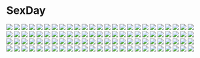 # SexDay
![](https://konachan.com/image/e77b51ce1e06d83e9d71329c17e323d1/Konachan.com%20-%20151970%202girls%20blue_hair%20bow%20dress%20leia_%283939rin%29%20long_hair%20miki_sayaka%20ponytail%20red_eyes%20red_hair%20sakura_kyouko%20short_hair%20underwater%20water%20watermark.jpg)
![](https://konachan.com/image/97cdccefd6e9b7b688296ab0fcc98090/Konachan.com%20-%2015489%20azumanga_daioh%20mihama_chiyo%20sakaki.jpg)
![](https://konachan.com/image/bee73899f182257db6649a9f6d1a4051/Konachan.com%20-%20214264%202girls%20black_hair%20blonde_hair%20blue_eyes%20blush%20breasts%20flowers%20leaves%20long_hair%20mfinale%20nipples%20nude%20original%20rose%20short_hair%20sunflower.jpg)
![](https://konachan.com/image/ec4f0b7693253643efe5b842b83da7dc/Konachan.com%20-%20102646%20blush%20breasts%20brown_hair%20houjou_hibiki%20minamino_kanade%20mtu%20nipples%20nude%20precure%20suite_precure%20yuri.jpg)
![](https://konachan.com/jpeg/43aa4d060ab743cff1a13e64de113153/Konachan.com%20-%20230484%20bow%20brown_hair%20clouds%20kazenokaze%20original%20ponytail%20rope%20shrine%20snow%20thighhighs%20torii%20tree%20zettai_ryouiki.jpg)
![](https://konachan.com/image/3f9f2aabb5749e3b0a1cb3fe79e5eea3/Konachan.com%20-%20298841%20dk_senie%20horns%20nopan%20original%20pantyhose%20tattoo.jpg)
![](https://konachan.com/image/a87b476c71011bf3208381f149d0402c/Konachan.com%20-%20216171%20black_hair%20blue_eyes%20breasts%20cleavage%20jpeg_artifacts%20original%20throtem.jpg)
![](https://konachan.com/jpeg/55e3d4d1bc9b4812d8aac54817c8e69d/Konachan.com%20-%20250246%20ass%20blazblue%20hades_izanami%20headdress%20long_hair%20ponytail%20purple_hair%20pussy%20red_eyes%20tagme_%28artist%29%20third-party_edit%20uncensored%20urine.jpg)
![](https://konachan.com/image/a560f9db4d36df9c18f98f965f017245/Konachan.com%20-%2015687%20pastel_chime%20pastel_chime_continue%20pointed_ears.jpg)
![](https://konachan.com/jpeg/88c6d3c361593361ea475e488da9c810/Konachan.com%20-%20177177%20brown_eyes%20brown_hair%20gun%20headphones%20long_hair%20military%20original%20roadrunner%20skirt%20thighhighs%20weapon%20white.jpg)
![](https://konachan.com/jpeg/c688511c1318b915cd1b369c5ca50e7f/Konachan.com%20-%20216019%20anthropomorphism%20bikini%20blonde_hair%20blush%20breasts%20choker%20cleavage%20long_hair%20mikagami_mamizu%20navel%20ribbons%20swimsuit%20twintails%20yellow_eyes.jpg)
![](https://konachan.com/jpeg/83f7e00ac8318e30d219ed8e09cf7d52/Konachan.com%20-%20187385%20aimai_renai%20black_hair%20blush%20book%20censored%20game_cg%20headband%20kneehighs%20long_hair%20panties%20panty_pull%20penis%20purple_eyes%20saeki_emi%20sex%20underwear%20wink.jpg)
![](https://konachan.com/jpeg/cc9fd2500c3e785f76b218f2d3b39b67/Konachan.com%20-%20181021%20kousaka_honoka%20love_live%21_school_idol_project%20minami_kotori%20sonoda_umi%20swordsouls.jpg)
![](https://konachan.com/image/3876776ae9bcacac856c786d2c670d15/Konachan.com%20-%20269034%20bandage%20eyepatch%20fate_grand_order%20fate_%28series%29%20florence_nightingale%20gloves%20long_hair%20military%20pink_hair%20red_eyes%20skirt%20tagme_%28artist%29%20uniform.jpg)
![](https://konachan.com/jpeg/097912b397422d552334a4aede61a802/Konachan.com%20-%20294613%20breasts%20brown_hair%20close%20clouds%20long_hair%20nipples%20no_bra%20nopan%20open_shirt%20pussy%20school_uniform%20skirt%20sky%20uncensored%20upskirt%20waifu2x%20youqiniang.jpg)
![](https://konachan.com/jpeg/aa3ff0ea817e9d0d2f4db89e3fabd265/Konachan.com%20-%20200481%20black_hair%20blush%20censored%20game_cg%20japanese_clothes%20juunin_kanri%21%20kimono%20material_mel%20mifune_shizuka%20nude%20purple_eyes%20sex%20short_hair%20yuuki_rika.jpg)
![](https://konachan.com/jpeg/c67af21b23651057a504b169f7f817c5/Konachan.com%20-%20113724%20kuro_%28raizun%29%20piku_cat.jpg)
![](https://konachan.com/image/ab531d60dd8cf4eff11410d043a50c8f/Konachan.com%20-%20245244%20black_eyes%20black_hair%20blue_eyes%20glasses%20grass%20green_eyes%20group%20kneehighs%20long_hair%20monosenbei%20original%20short_hair%20skirt%20sky%20stars%20white_hair%20wink.jpg)
![](https://konachan.com/image/b05363e17213604e1e9de1bc754c1628/Konachan.com%20-%2040056%20angel%20blonde_hair%20blue_eyes%20bow%20bow_%28weapon%29%20galge.com%20koi_q%21%20logo%20maid%20mana_%28koi_q%21%29%20panties%20pink_hair%20underwear%20usami_asuka%20weapon%20wings.jpg)
![](https://konachan.com/image/191f3d48764cc58f2b718f1faa6e4c16/Konachan.com%20-%20220408%202girls%20choker%20corset%20flowers%20japanese_clothes%20koutetsujou_no_kabaneri%20long_hair%20mumei_%28kabaneri%29%20short_hair%20yomogawa_ayame%20youhe.jpg)
![](https://konachan.com/jpeg/cc797d2ae417d96977f710c045d124ba/Konachan.com%20-%20229985%20aqua_eyes%20aqua_hair%20blush%20hatsune_miku%20long_hair%20phone%20twintails%20vocaloid%20wokada.jpg)
![](https://konachan.com/jpeg/42b09dda9bdccf180867cdaff452c244/Konachan.com%20-%20260374%20barefoot%20brown_hair%20fate_grand_order%20fate_%28series%29%20hoodie%20kissai_%28ayahk%29%20long_hair%20panties%20red_eyes%20ribbons%20twintails%20underwear%20water%20wet.jpg)
![](https://konachan.com/image/539796325631830c1b99a5866925df85/Konachan.com%20-%20199663%20atelier_kaguya%20blonde_hair%20blue_eyes%20cheerleader%20chu_x_pet%20long_hair%20skirt%20suzusaki_kotori%20tagme_%28artist%29%20twintails.jpg)
![](https://konachan.com/image/949090814c04bfbd3ee109c289d1b3f2/Konachan.com%20-%2051391%20aqua_eyes%20aqua_hair%20hatsune_miku%20long_hair%20suzui_narumi%20thighhighs%20tie%20twintails%20vocaloid.jpg)
![](https://konachan.com/image/9353f1fcdf52272cd3e239c165a7c648/Konachan.com%20-%20185626%202girls%20blonde_hair%20blush%20dress%20hat%20loli%20lzh%20moon%20panties%20pantyhose%20pink_eyes%20pink_hair%20red_eyes%20rumia%20short_hair%20touhou%20underwear%20wings%20wink.jpg)
![](https://konachan.com/image/a683980b39c36f254f3e627b2d91630a/Konachan.com%20-%2031904%20blush%20favorite%20game_cg%20happy_margaret%21%20kokonoka%20purple_eyes%20purple_hair%20school_uniform%20short_hair%20tsuwabuki_akira.jpg)
![](https://konachan.com/jpeg/768ac8f845b6402bf18e479fee0f2b61/Konachan.com%20-%20253931%20autumn%20black_hair%20brown_eyes%20camera%20glasses%20hat%20leaves%20original%20pantyhose%20park%20short_hair%20shorts%20tagme_%28artist%29%20tree.jpg)
![](https://konachan.com/jpeg/6b2acfc363c88411d67fcf3a5f12288a/Konachan.com%20-%20292708%20original%20phone%20polychromatic%20tokunaga_akimasa%20train.jpg)
![](https://konachan.com/jpeg/9c1e1da86b1b46df73dd4260535de272/Konachan.com%20-%2074544%20flowers%20gloves%20hatsune_miku%20kitiyosi%20thighhighs%20twintails%20vocaloid.jpg)
![](https://konachan.com/image/2ff92c5bd7568a476177f45f68535de8/Konachan.com%20-%2014365%20anthropomorphism%20me%20os-tan%20windows.jpg)
![](https://konachan.com/image/b89b86255afa9265281b26dd5a3d6436/Konachan.com%20-%2036746%20koiwai_yotsuba%20yotsubato%21.jpg)
![](https://konachan.com/image/bb6e4bef069a4162a773d4492983d575/Konachan.com%20-%20295667%20bozu_%28ogiyama%29%20building%20cherry_blossoms%20city%20clouds%20flowers%20grass%20nobody%20original%20petals%20scenic%20shade%20sky%20tree.jpg)
![](https://konachan.com/image/fa0b5f3c017af6ce0ebbfff33507fdf0/Konachan.com%20-%20155557%20animal_ears%20bondage%20breasts%20doggirl%20gag%20nipples%20panties%20sinchi%20tagme%20tail%20tears%20thighhighs%20underwear.jpg)
![](https://konachan.com/image/0146aaa6c818fb8a964f4c5701076de6/Konachan.com%20-%20291610%20brown_hair%20drink%20houjou_karen%20idolmaster%20idolmaster_cinderella_girls%20long_hair%20maou%28demonlord%29%20shorts%20yellow_eyes.jpg)
![](https://konachan.com/image/7ce0759cee15e83572eef4fea8e8d7ed/Konachan.com%20-%2020910%20nakahara_misaki%20nhk_ni_youkoso.jpg)
![](https://konachan.com/jpeg/0c7eb3da4906cce1bae43b8da84420ed/Konachan.com%20-%20275668%202girls%20blonde_hair%20blush%20braids%20brown_eyes%20brown_hair%20hug%20instrument%20loli%20long_hair%20nametakenoko%20original%20piano%20purple_eyes%20short_hair%20shoujo_ai%20skirt.jpg)
![](https://konachan.com/image/c27494b4061eec2d5ac5e4a0eee18d15/Konachan.com%20-%2096293%20horns%20pointed_ears%20see_through%20tagme%20white%20wings%20yellow_eyes.jpg)
![](https://konachan.com/jpeg/4b6daffdfbce8cd09f7cb041c122fc29/Konachan.com%20-%2090023%20aqua_hair%20blue_eyes%20drink%20food%20game_cg%20himuro_rikka%20koutaro%20necklace%20short_hair%20tropical_kiss%20twinkle.jpg)
![](https://konachan.com/jpeg/cdf616879689883a803996ec4dd5e165/Konachan.com%20-%2043304%20akane_iro_ni_somaru_saka%20christmas%20izumi_tsubasu%20katagiri_yuuhi%20nagase_minato%20ryohka%20santa_costume%20thighhighs.jpg)
![](https://konachan.com/image/0b42e71a6470bc4710785863fafa0f60/Konachan.com%20-%20148813%20animal_ears%20black_hair%20blue_eyes%20condom%20heart%20kisaragi_yakumo%20long_hair%20original%20panties%20pantyhose%20spread_legs%20underwear.jpg)
![](https://konachan.com/image/31d963f411e4f30bf7498ec5c995aee6/Konachan.com%20-%20120548%20blonde_hair%20blue_hair%20blueman%20bow_%28weapon%29%20braids%20gray_hair%20hat%20long_hair%20red_eyes%20sky%20touhou%20umbrella%20weapon%20yakumo_yukari%20yasaka_kanako.jpg)
![](https://konachan.com/jpeg/b6195bf029686599829da2d5edc254fd/Konachan.com%20-%20300415%20apron%20blue_hair%20blush%20bow%20clouds%20freyja_wion%20green_eyes%20headdress%20hug%20kimono%20long_hair%20macross%20maid%20ponytail%20red_eyes%20ribbons%20short_hair%20shoujo_ai%20sky.jpg)
![](https://konachan.com/jpeg/a0d91948bd792ff8b45e04bdf8c2a6bf/Konachan.com%20-%20138888%20lokijuhyd%20original%20school_uniform%20sky%20snow%20sword%20weapon.jpg)
![](https://konachan.com/image/e3f4f7c8288b234e63aef1a87683bda0/Konachan.com%20-%20139700%20accel_world%20kuro_yuki_hime.jpg)
![](https://konachan.com/jpeg/cc9fd2500c3e785f76b218f2d3b39b67/Konachan.com%20-%20181021%20kousaka_honoka%20love_live%21_school_idol_project%20minami_kotori%20sonoda_umi%20swordsouls.jpg)
![](https://konachan.com/image/c43c835d5f3cba7e3143df768e793a88/Konachan.com%20-%2045386%20medusa%20soul_eater.jpg)
![](https://konachan.com/jpeg/053f6fe2f2927b2de25e3ee018db774e/Konachan.com%20-%20300455%202girls%20bath%20bathtub%20blonde_hair%20breasts%20brown_hair%20deecha%20flowers%20green_eyes%20original%20petals%20purple_eyes%20short_hair.jpg)
![](https://konachan.com/image/1d05ae1fccfa3a89299ca0f1e72b6190/Konachan.com%20-%20130618%20bed%20blue_eyes%20blush%20breasts%20dengeki_moeoh%20long_hair%20nipples%20nurse%20purple_hair%20saeki_hokuto%20spread_legs%20tagme.jpg)
![](https://konachan.com/image/79c4aa36807c7542079c70f477ff542c/Konachan.com%20-%2027805%20ikkitousen%20kanu_unchou.jpg)
![](https://konachan.com/image/b9ad7b3f1d497beb367e2dbcb2a7499e/Konachan.com%20-%2072971%20hatsune_miku%20twintails%20vocaloid.jpg)
![](https://konachan.com/jpeg/fb7f5c2dea0650fae2bb3fe67bfe369d/Konachan.com%20-%20166472%20blush%20bow%20bra%20momo_velia_deviluke%20navel%20panties%20pink_eyes%20pink_hair%20short_hair%20tail%20to_love_ru%20underwear%20undressing.jpg)
![](https://konachan.com/image/d7d804de41d4df84c0d87c769be8b959/Konachan.com%20-%20158367%20akaba_chizuru%20sakurano_kurimu%20scan%20seitokai_no_ichizon%20shiina_mafuyu%20shiina_minatsu.jpg)
![](https://konachan.com/image/aff5f263864fe9578ca25e774c9b65ca/Konachan.com%20-%2047187%20all_male%20bleach%20male%20ulquiorra_schiffer%20wings.jpg)
![](https://konachan.com/image/e950f22ad935e7beae985418d095d9c5/Konachan.com%20-%2074843%20astraea%20ikaros%20nymph%20sora_no_otoshimono.jpg)
![](https://konachan.com/jpeg/946bbf36c51a716ce5948969a467cb70/Konachan.com%20-%20140301%201_2_summer%20alcot%20game_cg%20kaminogi_ushio%20sesena_yau.jpg)
![](https://konachan.com/image/5851b1053defe36278c61d6a78410074/Konachan.com%20-%20131328%20flowers%20kumoi_ichirin%20monono%20rain%20touhou%20water%20wet.jpg)
![](https://konachan.com/jpeg/af086394c6445cb1f84a2b724180f05c/Konachan.com%20-%20299661%20ball%20braids%20breasts%20cleavage%20green_eyes%20kanroji_mitsuri%20long_hair%20pink_hair%20ranchan12%20skirt%20thighhighs%20twintails%20uniform%20zettai_ryouiki.jpg)
![](https://konachan.com/jpeg/9edb9366e1c105bd7604f40d128c5655/Konachan.com%20-%20184558%20barefoot%20blonde_hair%20blue_eyes%20cameltoe%20dengeki_hime%20giga%20long_hair%20mikami_riria%20nironiro%20panties%20scan%20spread_legs%20twintails%20underwear.jpg)
![](https://konachan.com/image/333aab3634921be27df74ba7bd98b109/Konachan.com%20-%20171692%20bow%20brown_eyes%20brown_hair%20game_console%20long_hair%20original%20ponytail%20saeki_nao%20school_uniform%20thighhighs.jpg)
![](https://konachan.com/image/b26e464ccc04299320fae860ad5232f9/Konachan.com%20-%2070755%20megurine_luka%20vocaloid.jpg)
![](https://konachan.com/image/68f6e7a935c633e075ff77578fda9908/Konachan.com%20-%2054744%20hatsune_miku%20vocaloid.jpg)
![](https://konachan.com/image/f9475225eeabd366e5bb4ab2aaded341/Konachan.com%20-%2027060%20tagme.jpg)
![](https://konachan.com/image/c382c8415d07d2b04639eb75c1d9cfc1/Konachan.com%20-%20190170%20animal%20clouds%20flowers%20night%20original%20rain%20sarnath%20scenic%20stars%20tiger%20water.jpg)
![](https://konachan.com/jpeg/0bba1ec87f5c54bf2063bff000cba6dc/Konachan.com%20-%2056998%20darker_than_black%20hei.jpg)
![](https://konachan.com/jpeg/4aaa4281680decdfb43d989893a167f1/Konachan.com%20-%2083556%20hatsune_miku%20natsuki0910%20twintails%20vocaloid.jpg)
![](https://konachan.com/image/66f98c6ab3a1ceaf66d09bd802ceb88d/Konachan.com%20-%2012047%20tagme.jpg)
![](https://konachan.com/image/2e5ed20e4e91868ff0d33c0cbb812aff/Konachan.com%20-%2015480%20nee_chan_to_shiyou_yo%21.jpg)
![](https://konachan.com/jpeg/bd698c32069bc8cc54ebc27f1d855130/Konachan.com%20-%20284650%20anthropomorphism%20azur_lane%20blue_eyes%20blush%20breasts%20cherry_blossoms%20chiyingzai%20close%20flowers%20gray_hair%20long_hair%20nipples%20petals%20scan%20topless.jpg)
![](https://konachan.com/jpeg/7ca428e65bdac6b99732f2d1648241d3/Konachan.com%20-%2098984%20black_hair%20canvas_4%20game_cg%20glasses%20panties%20pantyhose%20school_uniform%20tachibana_kei%20tagme%20underwear.jpg)
![](https://konachan.com/image/f4ff5f9df255c52fd57aa109c52038ce/Konachan.com%20-%20178709%20armor%20city%20fire%20gun%20hellshock%20mask%20military%20original%20weapon.jpg)
![](https://konachan.com/jpeg/1a3841fca07f288720b3b275f282aec8/Konachan.com%20-%20116896%20black_eyes%20blush%20brown_hair%20close%20game_cg%20kuraki_ami%20long_hair%20suika_niritsu.jpg)
![](https://konachan.com/image/23adab30f110d165fd46fb94df7ab4a7/Konachan.com%20-%2055604%20hyung-tae_kim%20magna_carta.jpg)
![](https://konachan.com/image/17e17bf7e8e026077b2eba94bd554acd/Konachan.com%20-%20201455%20animal%20black_hair%20flowers%20jpeg_artifacts%20original%20pine_%28yellowpine112%29%20rose%20school_uniform.jpg)
![](https://konachan.com/jpeg/f32b180fbaca63f1688e762864e4e2d7/Konachan.com%20-%20197180%20braids%20game_cg%20headband%20kiss%20kobuichi%20long_hair%20male%20sanoba_witch%20shiiba_tsumugi%20sunset%20yuzusoft.jpg)
![](https://konachan.com/image/ae05ce9661f24dd6ae0b1a8b93320afd/Konachan.com%20-%2045688%20katana%20konpaku_youmu%20loli%20myon%20sketch%20sleeping%20sword%20touhou%20weapon.jpg)
![](https://konachan.com/jpeg/8de49bc5af7e637cdcce0b6d58194bd4/Konachan.com%20-%20279485%20annin_doufu%20blonde_hair%20dress%20flowers%20headband%20idolmaster%20long_hair%20moon%20night%20park%20red_eyes%20rose%20sky%20stars%20thighhighs%20tree%20zettai_ryouiki.jpg)
![](https://konachan.com/jpeg/c04729317582cd6a466c0482ff607e33/Konachan.com%20-%20286223%20black_hair%20book%20brown_hair%20drink%20glasses%20gun%20headdress%20loli%20male%20mask%20pantyhose%20pink_hair%20short_hair%20socks%20spy_x_family%20suit%20weapon%20yoru_briar.jpg)
![](https://konachan.com/image/5ef788d5e4d8165865665c12297f7210/Konachan.com%20-%2038734%20feena_fam_earthlight%20yoake_mae_yori_ruri_iro_na.jpg)
![](https://konachan.com/image/ab9a80c3ecd41de6d75ca650185f240a/Konachan.com%20-%20170918%20black_hair%20blush%20boots%20japanese_clothes%20kikou_shoujo_wa_kizutsukanai%20long_hair%20momokuri_ouka%20red_eyes%20ribbons%20thighhighs%20yaya%20zoom_layer.jpg)
![](https://konachan.com/image/6d4a02aaa9eaa85b3b8567ccdd4839ff/Konachan.com%20-%20217979%20bow%20brown_hair%20hakurei_reimu%20japanese_clothes%20long_hair%20miko%20moon%20ofuda%20petals%20pi-pie%20red_eyes%20sarashi%20skirt%20torii%20touhou%20underwear%20water.jpg)
![](https://konachan.com/jpeg/0b76c2a5782adf7394331ab5219a47dd/Konachan.com%20-%20147069%20boots%20brown_eyes%20brown_hair%20choker%20dress%20elbow_gloves%20gloves%20katana%20long_hair%20ponytail%20ribbons%20shining_hearts%20stockings%20sword%20taka_tony%20weapon%20white.jpg)
![](https://konachan.com/jpeg/9a5562abefdda08a9b6fead6bddd3ea6/Konachan.com%20-%20265670%20beach%20bikini%20blonde_hair%20blue_eyes%20blush%20breasts%20clouds%20erect_nipples%20game_cg%20long_hair%20navel%20shine_mirage%20sky%20swimsuit%20tagme_%28artist%29%20twintails%20water.jpg)
![](https://konachan.com/jpeg/9084c8bdf3a1e1cc9760fea57a238b4a/Konachan.com%20-%20253168%20azarashi_soft%20beach%20blush%20brown_hair%20clouds%20game_cg%20hug%20izumo_souji%20kidou_yuuri%20long_hair%20male%20orange_eyes%20short_hair%20sky%20sunset%20water.jpg)
![](https://konachan.com/jpeg/6238c6cd854124ebff677eee43082817/Konachan.com%20-%20267308%202girls%20bang_dream%21%20blonde_hair%20blue_eyes%20close%20karuha%20long_hair%20ponytail%20purple_hair%20red_eyes%20seta_kaoru%20shirasagi_chisato%20shoujo_ai.jpg)
![](https://konachan.com/jpeg/21b07971d0ec018ec05d6dcc14458e2c/Konachan.com%20-%20193208%20blush%20breasts%20censored%20cube%20enomoto_chisa%20fellatio%20game_cg%20handjob%20kantoku%20koi_suru_kanojo_no_bukiyou_na_butai%20kokonoe_maria%20nipples%20penis.jpg)
![](https://konachan.com/jpeg/35a4f741e29d9ac6888680637478997b/Konachan.com%20-%20256266%20anus%20aoi_tori%20ass%20censored%20close%20game_cg%20kneehighs%20koku%20kurosaki_sayo%20nopan%20purple_software%20pussy%20pussy_juice.jpg)
![](https://konachan.com/image/c9e45fd0ebe9d29ff472a9ea388a1ecf/Konachan.com%20-%2065373%20bunnygirl%20fujiwara_no_mokou%20group%20houraisan_kaguya%20inaba_tewi%20kamishirasawa_keine%20reisen_udongein_inaba%20tagme_%28artist%29%20touhou%20yagokoro_eirin.jpg)
![](https://konachan.com/jpeg/2a050c02d686d7b700cfae9f40ae82ae/Konachan.com%20-%20243423%20autumn%20braids%20brown_hair%20leaves%20long_hair%20original%20school_uniform%20yuuki_tatsuya.jpg)
![](https://konachan.com/image/5b3d64ecf0a2b41ab054d7ee208200cd/Konachan.com%20-%20169242%20animal%20barefoot%20bikini%20blue_eyes%20blue_hair%20breasts%20brown_eyes%20bubbles%20cleavage%20fish%20green_eyes%20marin%20pink_hair%20short_hair%20swimsuit%20underboob%20warin.jpg)
![](https://konachan.com/image/76043005b986add225fdf8860dbb5f8e/Konachan.com%20-%2057696%20code_geass%20euphemia_li_britannia%20lelouch_lamperouge%20male%20nunnally_lamperouge.jpg)
![](https://konachan.com/image/8973c47799f302cf754720b4b2417ac1/Konachan.com%20-%20267676%202girls%20ass%20blue_eyes%20boots%20breasts%20brown_hair%20cleavage%20hug%20orange_hair%20panties%20scan%20scarf%20shangri-la%20short_hair%20skirt%20underwear%20upskirt%20wink%20wristwear.jpg)
![](https://konachan.com/image/31064c2a0601686a5023347fc6d00846/Konachan.com%20-%20248493%202girls%20anastasia_%28idolmaster%29%20brown_hair%20dacchi%20hug%20idolmaster%20long_hair%20nitta_minami%20short_hair%20shoujo_ai%20sleeping%20white_hair.jpg)
![](https://konachan.com/jpeg/5fae169030b2b684dae5342587b14e37/Konachan.com%20-%20303546%20atelier_kaguya%20choco_chip%20ero_zemi_%7Eecchi_ni_yaru-ki_ni_abc%7E%20game_cg%20headphones%20nagaoka_satomi%20panties%20thighhighs%20underwear%20waifu2x.jpg)
![](https://konachan.com/image/2050a54b2ea6ad005a705f0d04485a10/Konachan.com%20-%20248512%20aqua_eyes%20aqua_hair%20eto%20hatsune_miku%20long_hair%20twintails%20vocaloid%20white.jpg)
![](https://konachan.com/jpeg/0d06e10047382d18ff0bc1f6b0bc1730/Konachan.com%20-%20200756%20blue_eyes%20bow%20hakurei_reimu%20japanese_clothes%20long_hair%20miko%20signed%20touhou%20twintails%20uruha_%28yw1109%29%20white.jpg)
![](https://konachan.com/image/82767f72fbdc0f49a6f45de8ca1d9146/Konachan.com%20-%20148477%20akane_miu%20bed%20blonde_hair%20blue_eyes%20nasuhara_anastasia%20panties%20short_hair%20thighhighs%20twintails%20underwear.jpg)
![](https://konachan.com/image/4ee7365387251cfc8f5ac5f5b30e1aaf/Konachan.com%20-%20201022%20aqua_eyes%20bath%20bikini%20brown_hair%20drink%20long_hair%20original%20oruto_%28ort%2B%29%20swimsuit%20twintails%20water.jpg)
![](https://konachan.com/image/37bda96e9403c3622eada5ce0c14f964/Konachan.com%20-%20197533%20barefoot%20black_hair%20blonde_hair%20blue_eyes%20brown_eyes%20brown_hair%20dress%20efe%20headband%20katou_megumi%20long_hair%20pantyhose%20red_eyes%20short_hair%20twintails.jpg)
![](https://konachan.com/image/1c239b0b0b8eb232c7694e60bc873d4f/Konachan.com%20-%2018777%20close%20kokubunji_koyori%20mugi-maru%20nakahara_komugi%20nurse_witch_komugi-chan.jpg)
![](https://konachan.com/image/355a4d0d7d92672456fb4516a4320e34/Konachan.com%20-%20267167%20animal_ears%20anus%20ass%20bell%20black_hair%20blush%20breasts%20catgirl%20censored%20hakurei_reimu%20hunya%20kneehighs%20nipples%20nude%20pussy%20pussy_juice%20tail%20touhou%20vibrator.jpg)
